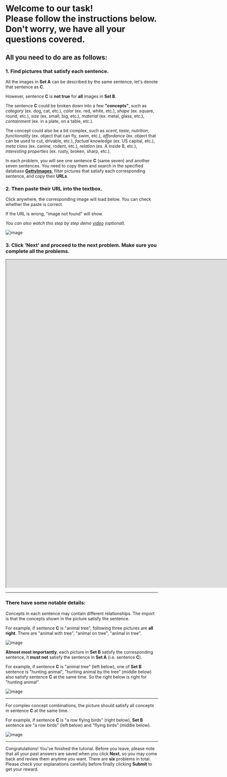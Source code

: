 # Welcome to our task!<br/>Please follow the instructions below.<br/>Don't worry, we have all your questions covered.

## All you need to do are as follows:

### 1. Find pictures that satisfy each sentence.

All the images in **Set A** can be described by the same sentence, let's denote that sentence as **C**.

However, sentence **C** is **not true** for **all** images in **Set B**. 

The sentence **C** could be broken down into a few **"concepts"**, such as *category* (ex. dog, cat, etc.), *color* (ex. red, white, etc.), *shape* (ex. square, round, etc.), *size* (ex. small, big, etc.), *material* (ex. metal, glass, etc.), *containment* (ex. in a plate, on a table, etc.).

The concept could also be a bit complex, such as *scent*, *taste*, *nutrition*, *functionality* (ex. object that can fly, swim, etc.), *affordance* (ex. object that can be used to cut, drivable, etc.), *factual knowledge* (ex. US capital, etc.), *meta class* (ex. canine, rodent, etc.), *relation* (ex. A inside B, etc.), *interesting properties* (ex. rusty, broken, sharp, etc.).

In each problem, you will see one sentence **C** (same seven) and another seven sentences. You need to copy them and search in the specified database [**GettyImages**](https://www.gettyimages.com), filter pictures that satisfy each corresponding sentence, and copy their **URLs**.

### 2. Then paste their URL into the textbox.

Click anywhere, the corresponding image will load below. You can check whether the paste is correct.

If the URL is wrong, "image not found" will show.

*You can also watch this step by step demo [video](https://www.youtube.com) (optional)*.

![image](https://bongard-ow.s3.ap-northeast-2.amazonaws.com/images/tutorial/1.jpg)

### 3. Click 'Next' and proceed to the next problem. Make sure you complete all the problems.

<iframe width="2230" height="1080" src="https://www.youtube.com/embed/o4eLRFnWQNU"> </iframe>

---

### There have some notable details:

Concepts in each sentence may contain different relationships. The import is that the concepts shown in the picture satisfy the sentence.

For example, if sentence **C** is "animal tree", following three pictures are **all right**. There are "animal with tree", "animal on tree", "animal in tree".

![image](https://bongard-ow.s3.ap-northeast-2.amazonaws.com/images/tutorial/2.jpg)

**Almost most importantly**, each picture in **Set B** satisfy the corresponding sentence, it **must not** satisfy the sentence in **Set A** (i.e. sentence **C**).

For example, if sentence **C** is "animal tree" (left below), one of **Set B** sentence is "hunting animal", "hunting animal by the tree" (middle below) also satisfy sentence **C** at the same time. So the right below is right for "hunting animal".

![image](https://bongard-ow.s3.ap-northeast-2.amazonaws.com/images/tutorial/3.jpg)

---

For complex concept combinations, the picture should satisfy all concepts in sentence **C** at the same time.

For example, if sentence **C** is "a row flying birds" (right below), **Set B** sentence are "a row birds" (left below) and "flying birds" (middle below).

![image](https://bongard-ow.s3.ap-northeast-2.amazonaws.com/images/tutorial/4.jpg)

---

Congratulations! You've finished the tutorial. Before you leave, please note that all your past answers are saved when you click **Next**, so you may come back and review them anytime you want. There are **six** problems in total. Please check your explanations carefully before finally clicking **Submit** to get your reward.
